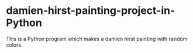 # damien-hirst-painting-project-in-Python
This is a Python program which makes a damien hirst painting with random colors.
